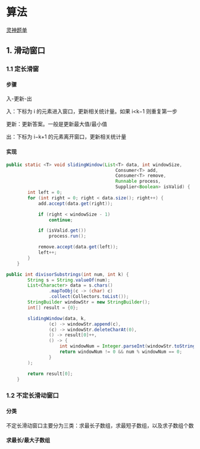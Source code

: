 # 算法

[灵神题单](https://leetcode.cn/discuss/post/3141566/ru-he-ke-xue-shua-ti-by-endlesscheng-q3yd/)

## 1. 滑动窗口
### 1.1 定长滑窗

#### 步骤

入-更新-出

入：下标为 i 的元素进入窗口，更新相关统计量。如果 i<k−1 则重复第一步

更新：更新答案。一般是更新最大值/最小值

出：下标为 i−k+1 的元素离开窗口，更新相关统计量

#### 实现

```java
public static <T> void slidingWindow(List<T> data, int windowSize,
										 Consumer<T> add,
										 Consumer<T> remove,
										 Runnable process,
										 Supplier<Boolean> isValid) {
		int left = 0;
		for (int right = 0; right < data.size(); right++) {
			add.accept(data.get(right));

			if (right < windowSize - 1)
				continue;

			if (isValid.get())
				process.run();

			remove.accept(data.get(left));
			left++;
		}
	}

public int divisorSubstrings(int num, int k) {
		String s = String.valueOf(num);
		List<Character> data = s.chars()
				.mapToObj(c -> (char) c)
				.collect(Collectors.toList());
		StringBuilder windowStr = new StringBuilder();
		int[] result = {0};

		slidingWindow(data, k,
				(c) -> windowStr.append(c),
				(c) -> windowStr.deleteCharAt(0),
				() -> result[0]++,
				() -> {
					int windowNum = Integer.parseInt(windowStr.toString());
					return windowNum != 0 && num % windowNum == 0;
				}
		);

		return result[0];
	}

```



### 1.2 不定长滑动窗口

#### 分类

不定长滑动窗口主要分为三类：求最长子数组，求最短子数组，以及求子数组个数

#### 求最长/最大子数组





